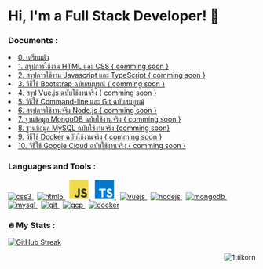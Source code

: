 # Hi, I'm a Full Stack Developer! 👋

<p align="left">
</p>


<h3 align="left">Documents :</h3
  
- <a href="https://github.com/1ttikorn/document-html-css">0. เตรียมตัว</a>
- <a href="https://github.com/1ttikorn/document-git">1. สรุปการใช้งาน HTML และ CSS  { comming soon }</a>
- <a href="https://github.com/1ttikorn/">2. สรุปการใช้งาน Javascript และ TypeScript  { comming soon }</a>
- <a href="https://github.com/1ttikorn/">3. วิธีใช้ Bootstrap ฉบับสมบูรณ์  { comming soon }</a>
- <a href="https://github.com/1ttikorn/">4. สรุป Vue.js ฉบับใช้งานจริง  { comming soon }</a>
- <a href="https://github.com/1ttikorn/document-git">5. วิธีใช้ Command-line และ Git ฉบับสมบูรณ์</a>
- <a href="https://github.com/1ttikorn/">6. สรุปการใช้งานจริง Node.js  { comming soon }</a>
- <a href="https://github.com/1ttikorn/">7. ฐานข้อมูล MongoDB ฉบับใช้งานจริง  { comming soon }</a>
- <a href="https://github.com/1ttikorn/">8. ฐานข้อมูล MySQL ฉบับใช้งานจริง  {comming soon}</a>
- <a href="https://github.com/1ttikorn/">9. วิธีใช้ Docker ฉบับใช้งานจริง  { comming soon }</a>
- <a href="https://github.com/1ttikorn/">10. วิธีใช้ Google Cloud ฉบับใช้งานจริง  { comming soon }</a>



<h3 align="left">Languages and Tools :</h3

<a href="https://www.w3schools.com/css/" target="_blank" rel="noreferrer"> <img src="https://cdn-icons-png.flaticon.com/512/732/732190.png" alt="css3" width="40" height="40"/> </a> &nbsp; <a href="https://www.w3.org/html/" target="_blank" rel="noreferrer"> <img src="https://cdn-icons-png.flaticon.com/512/732/732212.png" alt="html5" width="40" height="40"/> </a> &nbsp; <a href="https://developer.mozilla.org/en-US/docs/Web/JavaScript" target="_blank" rel="noreferrer"> <img src="https://raw.githubusercontent.com/devicons/devicon/master/icons/javascript/javascript-original.svg" alt="javascript" width="40" height="40"/> </a> &nbsp; <a href="https://www.typescriptlang.org/" target="_blank" rel="noreferrer"> <img src="https://raw.githubusercontent.com/devicons/devicon/master/icons/typescript/typescript-original.svg" alt="typescript" width="40" height="40"/> </a> &nbsp; <a href="https://vuejs.org/" target="_blank" rel="noreferrer"> <img src="https://upload.wikimedia.org/wikipedia/commons/9/95/Vue.js_Logo_2.svg" alt="vuejs" width="40" height="40"/> </a> &nbsp; <a href="https://nodejs.org" target="_blank" rel="noreferrer"> <img src="https://cdn.iconscout.com/icon/free/png-256/free-node-js-1174925.png?f=webp&w=256" alt="nodejs" width="40" height="40"/> </a> &nbsp; <a href="https://www.mongodb.com/" target="_blank" rel="noreferrer"> <img src="https://emanueleciriachi.net/wp-content/uploads/2019/01/logo-mongodb-png-mongodb-logo-png-400.png" alt="mongodb" width="41" height="41"/> </a> &nbsp; <a href="https://www.mysql.com/" target="_blank" rel="noreferrer"> <img src="https://img.uxwing.com/wp-content/themes/uxwing/download/brands-social-media/mysql-icon.svg" alt="mysql" width="40" height="40"/> </a> &nbsp; <a href="https://git-scm.com/" target="_blank" rel="noreferrer"> <img src="https://www.vectorlogo.zone/logos/git-scm/git-scm-icon.svg" alt="git" width="40" height="40"/> </a> &nbsp; <a href="https://cloud.google.com" target="_blank" rel="noreferrer"> <img src="https://www.vectorlogo.zone/logos/google_cloud/google_cloud-icon.svg" alt="gcp" width="40" height="40"/> </a> &nbsp; <a href="https://www.docker.com/" target="_blank" rel="noreferrer"> <img src="https://seeklogo.com/images/K/kubernetes-logo-3A67038EAB-seeklogo.com.png" alt="docker" width="40" height="40"/> </a>




### :fire: My Stats :
[![GitHub Streak](https://streak-stats.demolab.com?user=1ttikorn&type=png)](https://git.io/streak-stats)

<img src="https://komarev.com/ghpvc/?username=1ttikorn&label=Profile%20views&color=0e75b6&style=flat"  align="right" alt="1ttikorn" /> </p>


